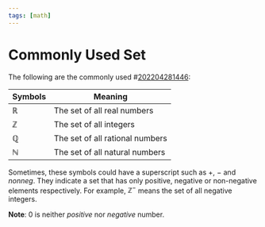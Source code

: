 ```yaml
---
tags: [math]
---
```


# Commonly Used Set

The following are the commonly used #[202204281446](202204281446.md):

Symbols | Meaning
---|---
$\mathbb{R}$ | The set of all real numbers
$\mathbb{Z}$ | The set of all integers
$\mathbb{Q}$ | The set of all rational numbers
$\mathbb{N}$ | The set of all natural numbers

Sometimes, these symbols could have a superscript such as $+$, $-$ and
$\textit{nonneg}$. They indicate a set that has only positive, negative or
non-negative elements respectively. For example, $\mathbb{Z}^-$ means the set of
all negative integers.

**Note**: $0$ is neither *positive* nor *negative* number.
